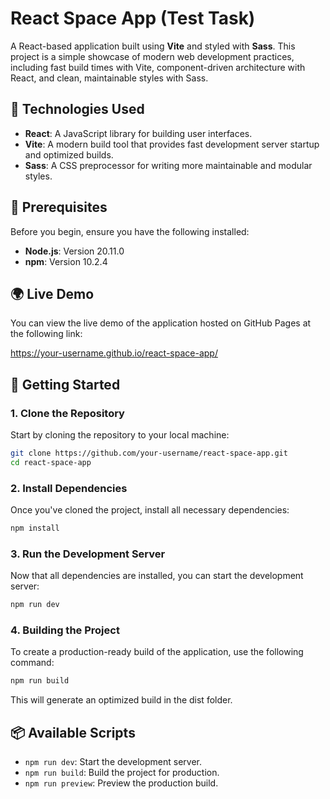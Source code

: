 # React Space App (Test Task)

A React-based application built using **Vite** and styled with **Sass**. This project is a simple showcase of modern web development practices, including fast build times with Vite, component-driven architecture with React, and clean, maintainable styles with Sass.

## 🚀 Technologies Used

- **React**: A JavaScript library for building user interfaces.
- **Vite**: A modern build tool that provides fast development server startup and optimized builds.
- **Sass**: A CSS preprocessor for writing more maintainable and modular styles.

## 🔧 Prerequisites

Before you begin, ensure you have the following installed:

- **Node.js**: Version 20.11.0
- **npm**: Version 10.2.4

## 🌍 Live Demo

You can view the live demo of the application hosted on GitHub Pages at the following link:

https://your-username.github.io/react-space-app/

## 🚀 Getting Started

### 1. Clone the Repository

Start by cloning the repository to your local machine:

```bash
git clone https://github.com/your-username/react-space-app.git
cd react-space-app
```

### 2. Install Dependencies

Once you've cloned the project, install all necessary dependencies:

```bash
npm install
```

### 3. Run the Development Server

Now that all dependencies are installed, you can start the development server:

```bash
npm run dev
```

### 4. Building the Project

To create a production-ready build of the application, use the following command:

```bash
npm run build
```

This will generate an optimized build in the dist folder.

## 📦 Available Scripts

- `npm run dev`: Start the development server.
- `npm run build`: Build the project for production.
- `npm run preview`: Preview the production build.






